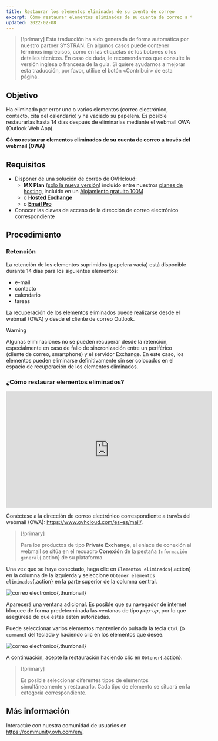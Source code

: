 ```yaml
---
title: Restaurar los elementos eliminados de su cuenta de correo
excerpt: Cómo restaurar elementos eliminados de su cuenta de correo a través del webmail (OWA)
updated: 2022-02-08
---
```


> [!primary]
> Esta traducción ha sido generada de forma automática por nuestro partner SYSTRAN. En algunos casos puede contener términos imprecisos, como en las etiquetas de los botones o los detalles técnicos. En caso de duda, le recomendamos que consulte la versión inglesa o francesa de la guía. Si quiere ayudarnos a mejorar esta traducción, por favor, utilice el botón «Contribuir» de esta página.
>

 
## Objetivo

Ha eliminado por error uno o varios elementos (correo electrónico, contacto, cita del calendario) y ha vaciado su papelera. Es posible restaurarlas hasta 14 días después de eliminarlas mediante el webmail OWA (Outlook Web App).

**Cómo restaurar elementos eliminados de su cuenta de correo a través del webmail (OWA)**
 
## Requisitos
 
- Disponer de una solución de correo de OVHcloud:
    - **MX Plan** ([solo la nueva versión](email_generalities1.)) incluido entre nuestros [planes de hosting](https://www.ovhcloud.com/es-es/web-hosting/), incluido en un [Alojamiento gratuito 100M](https://www.ovhcloud.com/es-es/domains/free-web-hosting/) 
    - o [**Hosted Exchange**](https://www.ovhcloud.com/es-es/emails/hosted-exchange/)
    - o [**Email Pro**](https://www.ovhcloud.com/es-es/emails/email-pro/)
- Conocer las claves de acceso de la dirección de correo electrónico correspondiente

## Procedimiento

### Retención

La retención de los elementos suprimidos (papelera vacía) está disponible durante 14 días para los siguientes elementos:

- e-mail
- contacto
- calendario
- tareas

La recuperación de los elementos eliminados puede realizarse desde el webmail (OWA) y desde el cliente de correo Outlook.

> [!warning]
>
> Algunas eliminaciones no se pueden recuperar desde la retención, especialmente en caso de fallo de sincronización entre un periférico (cliente de correo, smartphone) y el servidor Exchange. En este caso, los elementos pueden eliminarse definitivamente sin ser colocados en el espacio de recuperación de los elementos eliminados.
>

### ¿Cómo restaurar elementos eliminados?

<iframe width="560" height="315" src="https://www.youtube-nocookie.com/embed/xnq6wvANUFs?start=117" title="Vídeo de YouTube" frameborder="0" allow="accelerometer; autoplay; clipboard-write; encrypted-media; gyroscope; picture-in-picture" allowfullscreen></iframe>

Conéctese a la dirección de correo electrónico correspondiente a través del webmail (OWA): <https://www.ovhcloud.com/es-es/mail/>.

> [!primary]
>
> Para los productos de tipo **Private Exchange**, el enlace de conexión al webmail se sitúa en el recuadro **Conexión** de la pestaña `Información general`{.action} de su plataforma.

Una vez que se haya conectado, haga clic en `Elementos eliminados`{.action} en la columna de la izquierda y seleccione `Obtener elementos eliminados`{.action} en la parte superior de la columna central.

![correo electrónico](3582.png){.thumbnail}

Aparecerá una ventana adicional. Es posible que su navegador de internet bloquee de forma predeterminada las ventanas de tipo *pop-up*, por lo que asegúrese de que estas estén autorizadas.

Puede seleccionar varios elementos manteniendo pulsada la tecla `Ctrl` (o `command`) del teclado y haciendo clic en los elementos que desee.

![correo electrónico](3584.png){.thumbnail}

A continuación, acepte la restauración haciendo clic en `Obtener`{.action}.

> [!primary]
>
> Es posible seleccionar diferentes tipos de elementos simultáneamente y restaurarlo. Cada tipo de elemento se situará en la categoría correspondiente.
> 

## Más información
 
Interactúe con nuestra comunidad de usuarios en <https://community.ovh.com/en/>.
